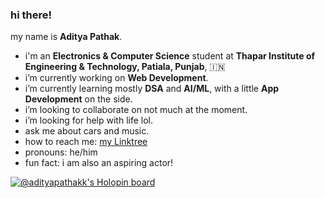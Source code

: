 ### hi there!

my name is **Aditya Pathak**.

- i'm an **Electronics & Computer Science** student at **Thapar Institute of Engineering & Technology, Patiala, Punjab**, 🇮🇳
- i’m currently working on **Web Development**.
- i’m currently learning mostly **DSA** and **AI/ML**, with a little **App Development** on the side.
- i’m looking to collaborate on not much at the moment.
- i’m looking for help with life lol.
- ask me about cars and music.
- how to reach me: [my Linktree](https://linktr.ee/adityapathakk)
- pronouns: he/him
- fun fact: i am also an aspiring actor!

[![@adityapathakk's Holopin board](https://holopin.me/adityapathakk)](https://holopin.io/@adityapathakk)
